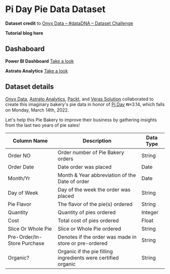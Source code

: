 # Pi Day Pie Data Dataset

**Dataset credit** to [Onyx Data – #dataDNA – Dataset Challenge](https://onyxdata.co.uk/data-dna-dataset-challenge/)

**Tutorial blog here** 

## Dashaboard

**Power BI Dashboard** [Take a look](https://app.powerbi.com/view?r=eyJrIjoiZGM3YTRiZGQtYTMwYS00NzcxLWExMjctMjM3NmI0ZjdiZTY2IiwidCI6IjViMmFkZmYyLTdkMzctNDcyMS05M2FiLTYyNGZmMDYyNmRjMCJ9)

**Astrato Analytics** [Take a look](https://app.astrato.io/workbooks/c25df9ac-ade2-43f8-bc8f-0708582f833f/view/sheets/3f9f259e-0bcb-40a4-b65f-d007a2b0848d)

## Dataset details

[Onyx Data](https://onyxdata.co.uk/), [Astrato Analytics](https://astrato.io/), [Packt](https://www.packtpub.com/), and [Veras Solution](https://www.verasolutions.org/?locale=en) collaborated to create this imaginary bakery's pie data in honor of [Pi Day](https://en.wikipedia.org/wiki/Pi_Day) 𝛑≈3.14, which falls on Monday, March 14th, 2022.

Let's help this Pie Bakery to improve their business by gathering insights from the last two years of pie sales!

| Column Name                 | Description                                                   | Data Type |
|-----------------------------|---------------------------------------------------------------|-----------|
| Order NO                    | Order number of Pie Bakery orders                             | String    |
| Order Date                  | Date order was placed                                         | Date      |
| Month/Yr                    | Month & Year abbreviation of the Date of order                | Date      |
| Day of Week                 | Day of the week the order was placed                          | String    |
| Pie Flavor                  | The flavor of the pie(s) ordered                              | String    |
| Quantity                    | Quantity of pies ordered                                      | Integer   |
| Cost                        | Total cost of pies ordered                                    | Float     |
| Slice Or Whole Pie          | Slice or Whole Pie ordered                                    | String    |
| Pre-Order/In-Store Purchase | Denotes if the order was made in store or pre-ordered         | String    |
| Organic?                    | Organic if the pie filling ingredients were certified organic | String    |

